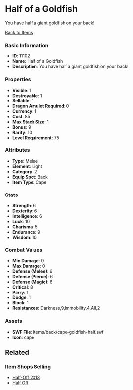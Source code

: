 # Half of a Goldfish

You have half a giant goldfish on your back!

[Back to Items](../items.md)

### Basic Information

- **ID**: 11102
- **Name**: Half of a Goldfish
- **Description**: You have half a giant goldfish on your back!

### Properties

- **Visible**: 1
- **Destroyable**: 1
- **Sellable**: 1
- **Dragon Amulet Required**: 0
- **Currency**: 1
- **Cost**: 85
- **Max Stack Size**: 1
- **Bonus**: 9
- **Rarity**: 10
- **Level Requirement**: 75

### Attributes

- **Type**: Melee
- **Element**: Light
- **Category**: 2
- **Equip Spot**: Back
- **Item Type**: Cape

### Stats

- **Strength**: 6
- **Dexterity**: 6
- **Intelligence**: 6
- **Luck**: 10
- **Charisma**: 5
- **Endurance**: 9
- **Wisdom**: 10

### Combat Values

- **Min Damage**: 0
- **Max Damage**: 0
- **Defense (Melee)**: 6
- **Defense (Pierce)**: 6
- **Defense (Magic)**: 6
- **Critical**: 8
- **Parry**: 1
- **Dodge**: 1
- **Block**: 1
- **Resistances**: Darkness,9,Immobility,4,All,2

### Assets

- **SWF File**: items/back/cape-goldfish-half.swf
- **Icon**: cape

## Related

### Item Shops Selling

- [Half-Off 2013](../item-shops/386-half-off-2013.md)
- [Half Off](../item-shops/478-half-off.md)

